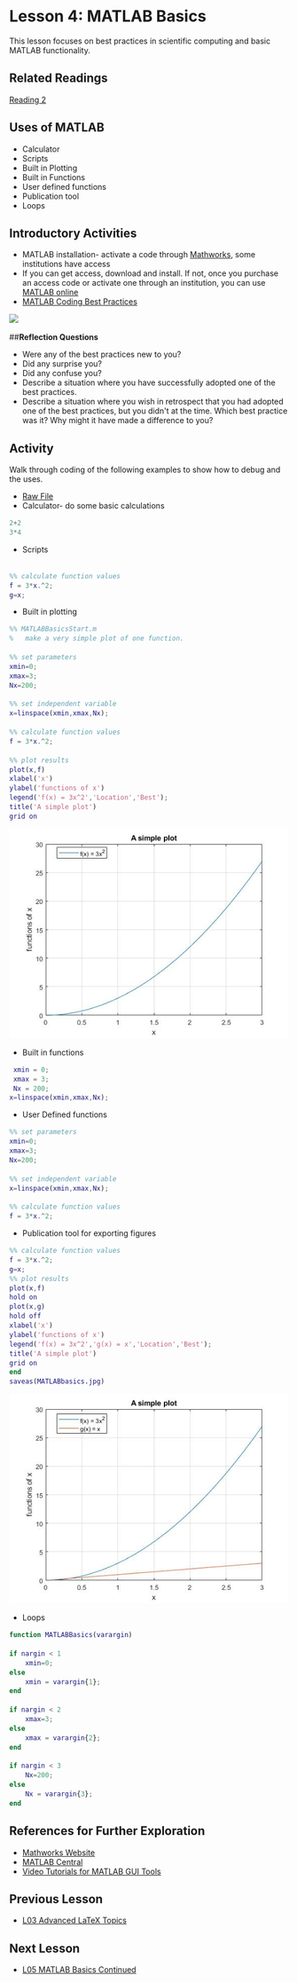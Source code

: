# **Lesson 4: MATLAB Basics**

This lesson focuses on best practices in scientific computing and basic MATLAB functionality. 

## **Related Readings**
[Reading 2](https://github.com/ashleefv/ApplNumComp/blob/master/RecommendedReading.md#reading-2)

## **Uses of MATLAB**
  * Calculator
  * Scripts
  * Built in Plotting
  * Built in Functions
  * User defined functions
  * Publication tool
  * Loops
  
## **Introductory Activities**
* MATLAB installation- activate a code through [Mathworks](https://www.mathworks.com/academia.html), some institutions have access 
* If you can get access, download and install. If not, once you purchase an access code or activate one through an institution, you can use [MATLAB online](https://matlab.mathworks.com/)  
* [MATLAB Coding Best Practices](https://www.youtube.com/watch?v=ThDNl4m7GsI&feature=emb_title&ab_channel=AshleeN.FordVersypt)

[![](http://img.youtube.com/vi/ThDNl4m7GsI/0.jpg)](http://www.youtube.com/watch?v=ThDNl4m7GsI "")

##**Reflection Questions**
* Were any of the best practices new to you?
* Did any surprise you?
* Did any confuse you?
* Describe a situation where you have successfully adopted one of the best practices.
* Describe a situation where you wish in retrospect that you had adopted one of the best practices, but you didn't at the time.     Which best practice was it? Why might it have made a difference to you?

## **Activity**
Walk through coding of the following examples to show how to debug and the uses.
* [Raw File](/CHEclassFa20/In%20Class%20Problem%20Activities/MATLAB/MATLABBasicsStart.m)
* Calculator- do some basic calculations
```MATLAB
2+2
3*4
```
* Scripts
```MATLAB

%% calculate function values
f = 3*x.^2;
g=x;
```
* Built in plotting
```MATLAB
%% MATLABBasicsStart.m
%   make a very simple plot of one function.

%% set parameters
xmin=0;
xmax=3;
Nx=200;

%% set independent variable
x=linspace(xmin,xmax,Nx);

%% calculate function values
f = 3*x.^2;

%% plot results
plot(x,f)
xlabel('x')
ylabel('functions of x')
legend('f(x) = 3x^2','Location','Best');
title('A simple plot')
grid on
```
![Expected Graph](Lesson_images/L4.1.jpg)

* Built in functions
```MATLAB
 xmin = 0; 
 xmax = 3;
 Nx = 200;
x=linspace(xmin,xmax,Nx);
```
* User Defined functions
```MATLAB
%% set parameters
xmin=0;
xmax=3;
Nx=200;

%% set independent variable
x=linspace(xmin,xmax,Nx);

%% calculate function values
f = 3*x.^2;
```
* Publication tool for exporting figures
```MATLAB
%% calculate function values
f = 3*x.^2;
g=x;
%% plot results
plot(x,f)
hold on
plot(x,g)
hold off
xlabel('x')
ylabel('functions of x')
legend('f(x) = 3x^2','g(x) = x','Location','Best');
title('A simple plot')
grid on
end
saveas(MATLABbasics.jpg)
```
![Expected Graph](Lesson_images/L4.2.jpg)
* Loops
```MATLAB
function MATLABBasics(varargin)

if nargin < 1
    xmin=0;
else 
    xmin = varargin{1};
end

if nargin < 2
    xmax=3; 
else 
    xmax = varargin{2};
end

if nargin < 3
    Nx=200;
else 
    Nx = varargin{3};
end
``` 
  
## **References for Further Exploration**
* [Mathworks Website](https://www.mathworks.com/help/matlab/)
* [MATLAB Central](https://www.mathworks.com/matlabcentral/)
* [Video Tutorials for MATLAB GUI Tools](http://learningmatlab.com/videos/index.html)

## **Previous Lesson**
 * [L03 Advanced LaTeX Topics](/L03%20Advanced%20LaTeX%20Topics.md)
## **Next Lesson**
 * [L05 MATLAB Basics Continued](/L05%20MATLAB%20Basics%20Cont.md)
